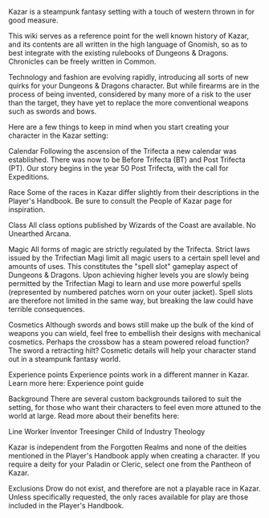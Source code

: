 Kazar is a steampunk fantasy setting with a touch of western thrown in for good measure.

This wiki serves as a reference point for the well known history of Kazar, and its contents are all written in the high language of Gnomish, so as to best integrate with the existing rulebooks of Dungeons & Dragons. Chronicles can be freely written in Common.

Technology and fashion are evolving rapidly, introducing all sorts of new quirks for your Dungeons & Dragons character. But while firearms are in the process of being invented, considered by many more of a risk to the user than the target, they have yet to replace the more conventional weapons such as swords and bows.

Here are a few things to keep in mind when you start creating your character in the Kazar setting:


Calendar
Following the ascension of the Trifecta a new calendar was established. There was now to be Before Trifecta (BT) and Post Trifecta (PT). Our story begins in the year 50 Post Trifecta, with the call for Expeditions.

Race
Some of the races in Kazar differ slightly from their descriptions in the Player's Handbook. Be sure to consult the People of Kazar page for inspiration.

Class
All class options published by Wizards of the Coast are available. No Unearthed Arcana.

Magic
All forms of magic are strictly regulated by the Trifecta. Strict laws issued by the Trifectian Magi limit all magic users to a certain spell level and amounts of uses. This constitutes the "spell slot" gameplay aspect of Dungeons & Dragons. Upon achieving higher levels you are slowly being permitted by the Trifectian Magi to learn and use more powerful spells (represented by numbered patches worn on your outer jacket). Spell slots are therefore not limited in the same way, but breaking the law could have terrible consequences.

Cosmetics
Although swords and bows still make up the bulk of the kind of weapons you can wield, feel free to embellish their designs with mechanical cosmetics. Perhaps the crossbow has a steam powered reload function? The sword a retracting hilt? Cosmetic details will help your character stand out in a steampunk fantasy world.

Experience points
Experience points work in a different manner in Kazar. Learn more here: Experience point guide

Background
There are several custom backgrounds tailored to suit the setting, for those who want their characters to feel even more attuned to the world at large. Read more about their benefits here:

Line Worker
Inventor
Treesinger
Child of Industry
Theology

Kazar is independent from the Forgotten Realms and none of the deities mentioned in the Player's Handbook apply when creating a character. If you require a deity for your Paladin or Cleric, select one from the Pantheon of Kazar.

Exclusions
Drow do not exist, and therefore are not a playable race in Kazar. Unless specifically requested, the only races available for play are those included in the Player's Handbook.